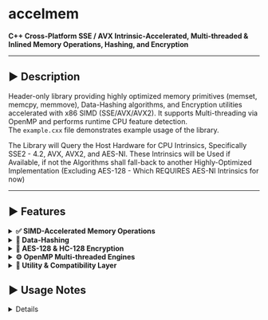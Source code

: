 # accelmem  
**C++ Cross-Platform SSE / AVX Intrinsic‑Accelerated, Multi‑threaded & Inlined Memory Operations, Hashing, and Encryption**

---

## ▶️ Description
Header-only library providing highly optimized memory primitives (memset, memcpy, memmove), Data-Hashing algorithms, and Encryption utilities accelerated with x86 SIMD (SSE/AVX/AVX2). It supports Multi-threading via OpenMP and performs runtime CPU feature detection.  
The `example.cxx` file demonstrates example usage of the library.

The Library will Query the Host Hardware for CPU Intrinsics, Specifically SSE2 - 4.2, AVX, AVX2, and AES-NI. 
These Intrinsics will be Used if Available, if not the Algorithms shall fall-back to another Highly-Optimized Implementation (Excluding AES-128 - Which REQUIRES AES-NI Intrinsics for now)

---

## ▶️ Features

<details>
<summary><strong>✅ SIMD-Accelerated Memory Operations</strong></summary>

- Block-level memory functions using SSE2, AVX, and AVX2 intrinsics.
- Runtime dispatch based on CPU capabilities and OS feature detection (CPUID + XGETBV).
- Clean fallback to scalar paths when SIMD is unavailable.
</details>

<details>
<summary><strong>🔐 Data-Hashing</strong></summary>

- Implements a high-performance CRC32C Implementation Utilizing Hardware Intrinsics for Acceleration, Safely Falls back to Software Variants if Intrinsics are not Detected on Host CPU
- Optimized for throughput in large data blocks.
</details>

<details>
<summary><strong>🔏 AES-128 & HC-128 Encryption</strong></summary>

- Intrinsic-accelerated routines for symmetric encryption primitives (AES-NI Intrinsic Accelerated AES-128 CTR-Mode Cipher, and an SSE2 128-bit Register-Optimized HC128 Implementation).
- Thread-safe, inlined for minimal call overhead.
</details>

<details>
<summary><strong>⚙️ OpenMP Multi-threaded Engines</strong></summary>

- Parallel processing using OpenMP.
- User-defined chunking enables efficient utilization of multi-core systems.
</details>

<details>
<summary><strong>🧩 Utility & Compatibility Layer</strong></summary>

- Cross-platform abstractions for compiler intrinsics (`__m128i`, `__m256i`, `_xgetbv`, etc.).

</details>

## ▶️ Usage Notes

<details>

* Due to the Mechanism of HC-128, you MUST Pass the same Key + IV EVERY TIME you Call the Cipher

* AES-128 CTR Has no fallback if Intrinsic Instructions are Unavailable at the Moment, the Functions will simply return False in this Case

* CRC32C Does not Support Multi-Threading unfortunately, due to the Design of the Cycle-Redundancy-Check Algorithm, as well as the HC-128 Encryption Cipher (AES, and General Memory Operations DO Support MT)

* memmove Implementation was Excluded from this Project, as Multithreading is Incompatible with the Overlapping-Copy Mechanism it must Employ

* By Default, accelmem only begins Utilizing OpenMP for Multithreading when dealing with ~100mb Data Allocations, this Threshhold may be Modulated by re-defining this Macro :

```cpp
#define OMP_MEM_THR_THRESHHOLD <Threshhold_in_Bytes>
```

</details>
